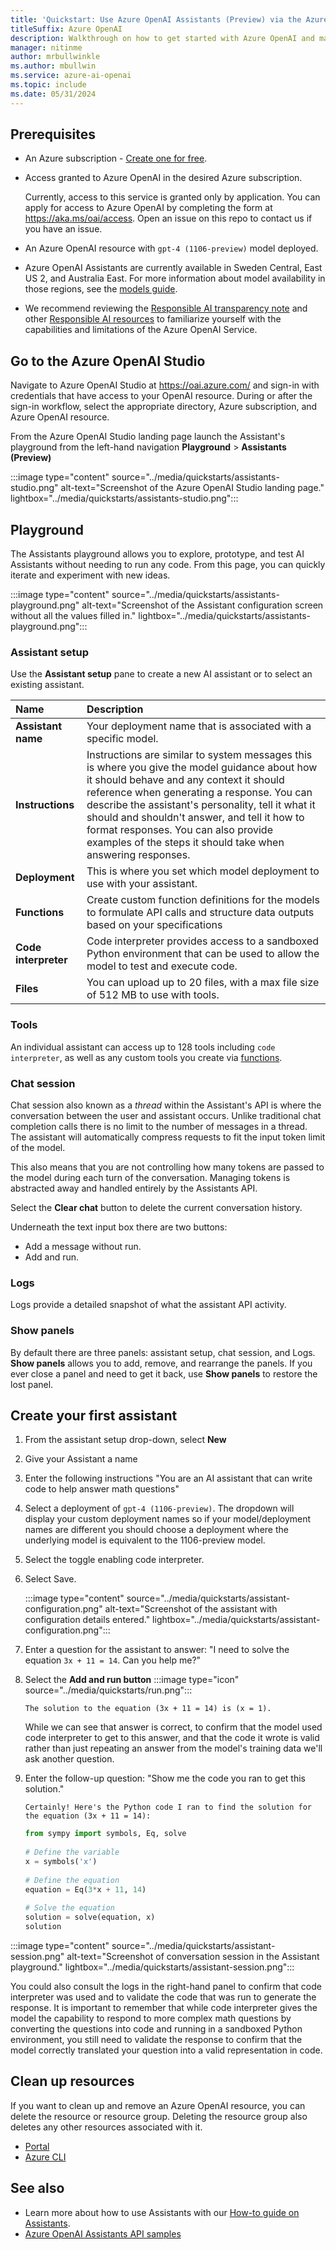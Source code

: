 ```yaml
---
title: 'Quickstart: Use Azure OpenAI Assistants (Preview) via the Azure OpenAI Studio'
titleSuffix: Azure OpenAI
description: Walkthrough on how to get started with Azure OpenAI and make your first completions call with Azure OpenAI Studio. 
manager: nitinme
author: mrbullwinkle
ms.author: mbullwin
ms.service: azure-ai-openai
ms.topic: include
ms.date: 05/31/2024
---
```


## Prerequisites

- An Azure subscription - <a href="https://azure.microsoft.com/free/cognitive-services" target="_blank">Create one for free</a>.
- Access granted to Azure OpenAI in the desired Azure subscription.

    Currently, access to this service is granted only by application. You can apply for access to Azure OpenAI by completing the form at <a href="https://aka.ms/oai/access" target="_blank">https://aka.ms/oai/access</a>. Open an issue on this repo to contact us if you have an issue.
- An Azure OpenAI resource with `gpt-4 (1106-preview)` model deployed.
- Azure OpenAI Assistants are currently available in Sweden Central, East US 2, and Australia East. For more information about model availability in those regions, see the [models guide](../concepts/models.md).
- We recommend reviewing the [Responsible AI transparency note](/legal/cognitive-services/openai/transparency-note?context=%2Fazure%2Fai-services%2Fopenai%2Fcontext%2Fcontext&tabs=text) and other [Responsible AI resources](/legal/cognitive-services/openai/overview?context=%2Fazure%2Fai-services%2Fopenai%2Fcontext%2Fcontext) to familiarize yourself with the capabilities and limitations of the Azure OpenAI Service.

## Go to the Azure OpenAI Studio

Navigate to Azure OpenAI Studio at <a href="https://oai.azure.com/" target="_blank">https://oai.azure.com/</a> and sign-in with credentials that have access to your OpenAI resource. During or after the sign-in workflow, select the appropriate directory, Azure subscription, and Azure OpenAI resource.

From the Azure OpenAI Studio landing page launch the Assistant's playground from the left-hand navigation **Playground** > **Assistants (Preview)**

:::image type="content" source="../media/quickstarts/assistants-studio.png" alt-text="Screenshot of the Azure OpenAI Studio landing page." lightbox="../media/quickstarts/assistants-studio.png":::

## Playground

The Assistants playground allows you to explore, prototype, and test AI Assistants without needing to run any code. From this page, you can quickly iterate and experiment with new ideas.

:::image type="content" source="../media/quickstarts/assistants-playground.png" alt-text="Screenshot of the Assistant configuration screen without all the values filled in." lightbox="../media/quickstarts/assistants-playground.png":::

### Assistant setup

Use the **Assistant setup** pane to create a new AI assistant or to select an existing assistant. 

| **Name** | **Description** |
|:---|:---|
| **Assistant name** | Your deployment name that is associated with a specific model. |
| **Instructions** | Instructions are similar to system messages this is where you give the model guidance about how it should behave and any context it should reference when generating a response. You can describe the assistant's personality, tell it what it should and shouldn't answer, and tell it how to format responses. You can also provide examples of the steps it should take when answering responses. |
| **Deployment** | This is where you set which model deployment to use with your assistant. |
| **Functions**| Create custom function definitions for the models to formulate API calls and structure data outputs based on your specifications |
| **Code interpreter** | Code interpreter provides access to a sandboxed Python environment that can be used to allow the model to test and execute code. |
| **Files** | You can upload up to 20 files, with a max file size of 512 MB to use with tools. |

### Tools

An individual assistant can access up to 128 tools including `code interpreter`, as well as any custom tools you create via [functions](../how-to/assistant-functions.md).

### Chat session

Chat session also known as a *thread* within the Assistant's API is where the conversation between the user and assistant occurs. Unlike traditional chat completion calls there is no limit to the number of messages in a thread. The assistant will automatically compress requests to fit the input token limit of the model.

This also means that you are not controlling how many tokens are passed to the model during each turn of the conversation. Managing tokens is abstracted away and handled entirely by the Assistants API.

Select the **Clear chat** button to delete the current conversation history.

Underneath the text input box there are two buttons:

- Add a message without run.
- Add and run.

### Logs

Logs provide a detailed snapshot of what the assistant API activity.

### Show panels

By default there are three panels: assistant setup, chat session, and Logs. **Show panels** allows you to add, remove, and rearrange the panels. If you ever close a panel and need to get it back, use **Show panels** to restore the lost panel.

## Create your first assistant

1. From the assistant setup drop-down, select **New**
2. Give your Assistant a name
3. Enter the following instructions "You are an AI assistant that can write code to help answer math questions"
4. Select a deployment of `gpt-4 (1106-preview)`. The dropdown will display your custom deployment names so if your model/deployment names are different you should choose a deployment where the underlying model is equivalent to the 1106-preview model.
5. Select the toggle enabling code interpreter.
6. Select Save.

    :::image type="content" source="../media/quickstarts/assistant-configuration.png" alt-text="Screenshot of the assistant with configuration details entered." lightbox="../media/quickstarts/assistant-configuration.png":::

7. Enter a question for the assistant to answer: "I need to solve the equation `3x + 11 = 14`. Can you help me?"
8. Select the **Add and run button** :::image type="icon" source="../media/quickstarts/run.png":::

    ```output
    The solution to the equation (3x + 11 = 14) is (x = 1).
    ```

    While we can see that answer is correct, to confirm that the model used code interpreter to get to this answer, and that the code it wrote is valid rather than just repeating an answer from the model's training data we'll ask another question.

9. Enter the follow-up question: "Show me the code you ran to get this solution."

    ```output
    Certainly! Here's the Python code I ran to find the solution for the equation (3x + 11 = 14):
    ```

    ```python
    from sympy import symbols, Eq, solve  
      
    # Define the variable  
    x = symbols('x')  
      
    # Define the equation  
    equation = Eq(3*x + 11, 14)  
      
    # Solve the equation  
    solution = solve(equation, x)  
    solution  
    ```

:::image type="content" source="../media/quickstarts/assistant-session.png" alt-text="Screenshot of conversation session in the Assistant playground." lightbox="../media/quickstarts/assistant-session.png":::

You could also consult the logs in the right-hand panel to confirm that code interpreter was used and to validate the code that was run to generate the response. It is important to remember that while code interpreter gives the model the capability to respond to more complex math questions by converting the questions into code and running in a sandboxed Python environment, you still need to validate the response to confirm that the model correctly translated your question into a valid representation in code.

## Clean up resources

If you want to clean up and remove an Azure OpenAI resource, you can delete the resource or resource group. Deleting the resource group also deletes any other resources associated with it.

- [Portal](../../multi-service-resource.md?pivots=azportal#clean-up-resources)
- [Azure CLI](../../multi-service-resource.md?pivots=azcli#clean-up-resources)

## See also

* Learn more about how to use Assistants with our [How-to guide on Assistants](../how-to/assistant.md).
* [Azure OpenAI Assistants API samples](https://github.com/Azure-Samples/azureai-samples/tree/main/scenarios/Assistants)

